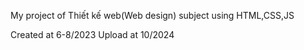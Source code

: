 My project of Thiết kế web(Web design) subject using HTML,CSS,JS

Created at 6-8/2023
Upload at 10/2024
